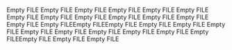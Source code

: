Empty FILE
Empty FILE
Empty FILE
Empty FILE
Empty FILE
Empty FILE
Empty FILE
Empty FILE
Empty FILE
Empty FILE
Empty FILE
Empty FILE
Empty FILE
Empty FILEEmpty FILEEmpty FILE
Empty FILE
Empty FILE
Empty FILE
Empty FILE
Empty FILE
Empty FILE
Empty FILE
Empty FILE
Empty FILEEmpty FILE
Empty FILE
Empty FILE